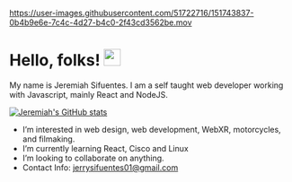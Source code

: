https://user-images.githubusercontent.com/51722716/151743837-0b4b9e6e-7c4c-4d27-b4c0-2f43cd3562be.mov
# Hello, folks! <img src="https://raw.githubusercontent.com/MartinHeinz/MartinHeinz/master/wave.gif" width="30px">
My name is Jeremiah Sifuentes. I am a self taught web developer working with Javascript, mainly React and NodeJS.

[![Jeremiah's GitHub stats](https://github-readme-stats.vercel.app/api?username=JeremiahSifuentes)](https://github.com/anuraghazra/github-readme-stats)

- I’m interested in web design, web development, WebXR, motorcycles, and filmaking.
- I’m currently learning React, Cisco and Linux
- I’m looking to collaborate on anything.
- Contact Info: jerrysifuentes01@gmail.com

<!---
JeremiahSifuentes/JeremiahSifuentes is a ✨ special ✨ repository because its `README.md` (this file) appears on your GitHub profile.
You can click the Preview link to take a look at your changes.
--->
